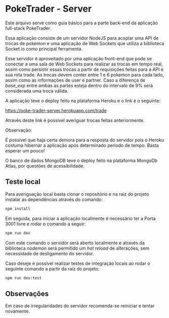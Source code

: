 # PokeTrader - Server

Este arquivo serve como guia básico para a parte back-end da aplicação full-stack PokeTrader.

Essa aplicação  consiste de um servidor NodeJS para acoplar uma API de trocas de pokemon e uma aplicação de Web Sockets que utiliza a biblioteca Socket.io como principal ferramenta.

Esse servidor é aproveitado por uma aplicação front-end que pode se conectar a uma sala de Web Sockets para realizar as trocas em tempo real, assim como persistir essas trocas a partir de requisições feitas para a API e sua rota trade. As trocas devem conter entre 1 e 6 pokemon para cada lado, assim como as informações de user e partner. Caso a diferença de *base_exp* entre ambas as partes esteja dentro do intervalo de 9% será considerada uma troca válida.

A aplicação teve o deploy feito na plataforma Heroku e o link é o seguinte:

https://poke-trader-server.herokuapp.com/trade

Através deste link é possível averiguar trocas feitas anteriormente.

Observação:

É possível que haja certa demora para a resposta do servidor pois o Heroku costuma hibernar a aplicação após determinado período de tempo. Basta esperar um pouco!

O banco de dados MongoDB teve o deploy feito na plataforma MongoDb Atlas, por questões de acessibilidade.

## Teste local

Para averiguação local basta clonar o repositório e na raiz do projeto instalar as dependências através do comando:
```sh
npm install
```
Em seguida, para iniciar a aplicação localmente é necessário ter a Porta 3001 livre e rodar o comando a seguir:
```sh
npm run dev
```
Com este comando o servidor será aberto localmente e através da biblioteca *nodemon* será permitido um *hot reload* de alterações, sem necessidade de desligamento do servidor.

Caso deseje é possível realizar testes de integração locais ao rodar o seguinte comando a partir da raíz do projeto:
```sh
npm run dev:test
```
## Observações
Em caso de irregularidades do servidor recomenda-se reiniciar e tentar novamente.
